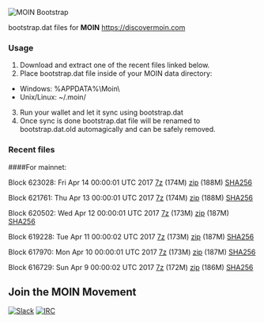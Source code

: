 ![MOIN Bootstrap](https://i.imgur.com/KjM1jMp.jpg)

bootstrap.dat files for **MOIN** https://discovermoin.com

### Usage

1. Download and extract one of the recent files linked below.
2. Place bootstrap.dat file inside of your MOIN data directory:
 - Windows: %APPDATA%\Moin\
 - Unix/Linux: ~/.moin/
3. Run your wallet and let it sync using bootstrap.dat
4. Once sync is done bootstrap.dat file will be renamed to bootstrap.dat.old automagically and can be safely removed.


### Recent files

####For mainnet:

Block 623028: Fri Apr 14 00:00:01 UTC 2017 [7z](https://transfer.sh/4I90y/bootstrap.dat.20170414.7z) (174M) [zip](https://transfer.sh/1yC10/bootstrap.dat.20170414.zip) (188M) [SHA256](https://transfer.sh/QiBSS/sha256.txt)

Block 621761: Thu Apr 13 00:00:01 UTC 2017 [7z](https://transfer.sh/14qrCg/bootstrap.dat.20170413.7z) (174M) [zip](https://transfer.sh/5kgPz/bootstrap.dat.20170413.zip) (188M) [SHA256](https://transfer.sh/fqvve/sha256.txt)

Block 620502: Wed Apr 12 00:00:01 UTC 2017 [7z](https://transfer.sh/cZfvi/bootstrap.dat.20170412.7z) (173M) [zip](https://transfer.sh/10EJrc/bootstrap.dat.20170412.zip) (187M) [SHA256](https://transfer.sh/wmgxu/sha256.txt)

Block 619228: Tue Apr 11 00:00:02 UTC 2017 [7z](https://transfer.sh/BSXiW/bootstrap.dat.20170411.7z) (173M) [zip](https://transfer.sh/TGUQX/bootstrap.dat.20170411.zip) (187M) [SHA256](https://transfer.sh/ZeHAI/sha256.txt)

Block 617970: Mon Apr 10 00:00:01 UTC 2017 [7z](https://transfer.sh/Nk0xw/bootstrap.dat.20170410.7z) (173M) [zip](https://transfer.sh/AvY6W/bootstrap.dat.20170410.zip) (187M) [SHA256](https://transfer.sh/15UwQA/sha256.txt)

Block 616729: Sun Apr  9 00:00:02 UTC 2017 [7z](https://transfer.sh/gfGDh/bootstrap.dat.20170409.7z) (172M) [zip](https://transfer.sh/RZMo2/bootstrap.dat.20170409.zip) (186M) [SHA256](https://transfer.sh/jsbM8/sha256.txt)

## Join the MOIN Movement

[![Slack](https://i.imgur.com/Xy0IEJN.png)](https://discovermoin.herokuapp.com)
[![IRC](http://i.imgur.com/amUnKGQ.png)](https://kiwiirc.com/client/irc.freenode.net/#moin-crypto)
